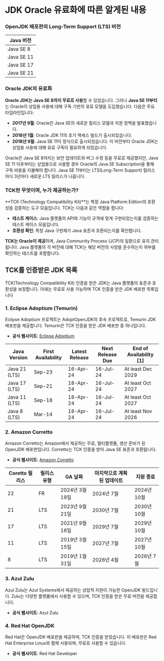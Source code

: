 # JDK Oracle 유료화에 따른 알게된 내용

### OpenJDK 배포판의 Long-Term Support (LTS) 버전

| Java 버전  |
| ---------- |
| Java SE 8  |
| Java SE 11 |
| Java SE 17 |
| Java SE 21 |

### Oracle JDK의 유료화

**Oracle JDK는 Java SE 8까지 무료로 사용**할 수 있었습니다. 그러나 **Java SE 11부터**는 Oracle이 상업용 사용에 대해 구독 기반의 유료 모델을 도입했습니다. 다음은 주요 타임라인입니다:

- **2017년 9월**: Oracle은 Java SE의 새로운 릴리스 모델과 지원 정책을 발표했습니다.
- **2018년 1월**: Oracle JDK 11의 초기 액세스 빌드가 출시되었습니다.
- **2018년 9월**: Java SE 11이 정식으로 출시되었습니다. 이 버전부터 Oracle JDK는 상업용 사용에 대해 유료 구독이 필요하게 되었습니다.

Oracle은 Java SE 8까지는 보안 업데이트와 버그 수정 등을 무료로 제공했지만, Java SE 11 이후부터는 상업용으로 사용할 경우 Oracle의 Java SE Subscription을 통해 구독 비용을 지불해야 합니다. Java SE 11부터는 LTS(Long-Term Support) 릴리스마다 3년마다 새로운 LTS 릴리스가 나옵니다.

### TCK란 무엇이며, 누가 제공하는가?

**TCK (Technology Compatibility Kit)**는 특정 Java Platform Edition의 호환성을 검증하는 도구 모음입니다. TCK는 다음과 같은 역할을 합니다:

- **테스트 케이스**: Java 플랫폼의 API와 기능이 규격에 맞게 구현되었는지를 검증하는 테스트 케이스 모음입니다.
- **호환성 확인**: 특정 Java 구현체가 Java 표준과 호환되는지를 확인합니다.

**TCK는 Oracle이 제공**하며, Java Community Process (JCP)의 일환으로 유지 관리됩니다. Java 플랫폼의 각 버전에 대해 TCK는 해당 버전의 사양을 준수하는지 여부를 확인하는 테스트를 포함합니다.



## TCK를 인증받은 JDK 목록

TCK(Technology Compatibility Kit) 인증을 받은 JDK는 Java 플랫폼의 표준과 호환성을 보장합니다. 아래는 무료로 사용 가능하며 TCK 인증을 받은 JDK 배포판 목록입니다

### 1. **Eclipse Adoptium (Temurin)**

Eclipse Adoptium 프로젝트는 AdoptOpenJDK의 후속 프로젝트로, Temurin JDK 배포판을 제공합니다. Temurin은 TCK 인증을 받은 JDK 배포판 중 하나입니다.

- **공식 웹사이트**: [Eclipse Adoptium](https://adoptium.net/)

| Java  Version | First Availability | Latest Release | Next Release Due | End of Availability [1] |
| ------------- | ------------------ | -------------- | ---------------- | ----------------------- |
| Java 21 (LTS) | Sep-23             | 16-Apr-24      | 16-Jul-24        | At least Dec 2029       |
| Java 17 (LTS) | Sep-21             | 18-Apr-24      | 16-Jul-24        | At least Oct 2027       |
| Java 11 (LTS) | Sep-18             | 18-Apr-24      | 16-Jul-24        | At least Oct 2027       |
| Java 8 (LTS)  | Mar-14             | 18-Apr-24      | 16-Jul-24        | At least Nov 2026       |

### 2. **Amazon Corretto**

Amazon Corretto는 Amazon에서 제공하는 무료, 멀티플랫폼, 생산 준비가 된 OpenJDK 배포판입니다. Corretto는 TCK 인증을 받아 Java SE 표준과 호환됩니다.

- **공식 웹사이트**: [Amazon Corretto](https://aws.amazon.com/corretto/)

| **Coretto 릴리스** | **릴리스 유형** | **GA 날짜**     | **마지막으로 계획된 업데이트** | **지원 종료** |
| ------------------ | --------------- | --------------- | ------------------------------ | ------------- |
| 22                 | FR              | 2024년 3월 19일 | 2024년 7월                     | 2024년 10월   |
| 21                 | LTS             | 2023년 9월 21일 | 2030년 7월                     | 2030년 10월   |
| 17                 | LTS             | 2021년 9월 16일 | 2029년 7월                     | 2029년 10월   |
| 11                 | LTS             | 2019년 3월 15일 | 2027년 7월                     | 2027년 10월   |
| 8                  | LTS             | 2019년 1월 31일 | 2026년 4월                     | 2026년 7월    |

### 3. **Azul Zulu**

Azul Zulu는 Azul Systems에서 제공하는 상업적 지원이 가능한 OpenJDK 빌드입니다. Zulu는 다양한 플랫폼에서 사용할 수 있으며, TCK 인증을 받은 무료 버전을 제공합니다.

- **공식 웹사이트**: Azul Zulu

### 4. **Red Hat OpenJDK**

Red Hat은 OpenJDK 배포판을 제공하며, TCK 인증을 받았습니다. 이 배포판은 Red Hat Enterprise Linux와 함께 사용되며, 무료로 사용할 수 있습니다.

- **공식 웹사이트**: Red Hat Developer